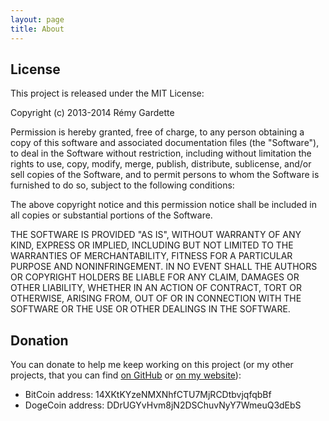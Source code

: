 ```yaml
---
layout: page
title: About
---
```


## License

This project is released under the MIT License:

Copyright (c) 2013-2014 Rémy Gardette

Permission is hereby granted, free of charge, to any person obtaining a copy of this software and associated documentation files (the "Software"), to deal in the Software without restriction, including without limitation the rights to use, copy, modify, merge, publish, distribute, sublicense, and/or sell copies of the Software, and to permit persons to whom the Software is furnished to do so, subject to the following conditions:

The above copyright notice and this permission notice shall be included in all copies or substantial portions of the Software.

THE SOFTWARE IS PROVIDED "AS IS", WITHOUT WARRANTY OF ANY KIND, EXPRESS OR IMPLIED, INCLUDING BUT NOT LIMITED TO THE WARRANTIES OF MERCHANTABILITY, FITNESS FOR A PARTICULAR PURPOSE AND NONINFRINGEMENT. IN NO EVENT SHALL THE AUTHORS OR COPYRIGHT HOLDERS BE LIABLE FOR ANY CLAIM, DAMAGES OR OTHER LIABILITY, WHETHER IN AN ACTION OF CONTRACT, TORT OR OTHERWISE, ARISING FROM, OUT OF OR IN CONNECTION WITH THE SOFTWARE OR THE USE OR OTHER DEALINGS IN THE SOFTWARE.

## Donation

You can donate to help me keep working on this project (or my other projects, that you can find [on GitHub](https://github.com/RemyG) or [on my website](http://remyg.fr/projects/)):

* BitCoin address: 14XKtKYzeNMXNhfCTU7MjRCDtbvjqfqbBf
* DogeCoin address: DDrUGYvHvm8jN2DSChuvNyY7WmeuQ3dEbS